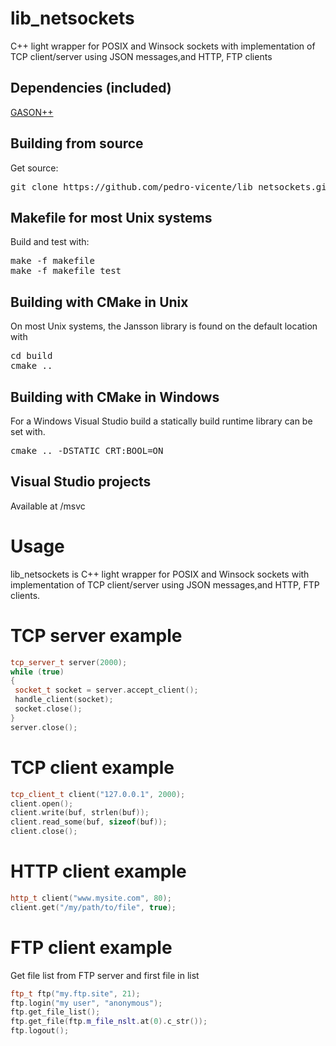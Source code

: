 # lib_netsockets
C++ light wrapper for POSIX and Winsock sockets with implementation of TCP client/server using JSON messages,and HTTP, FTP clients

Dependencies (included)
------------

[GASON++](https://github.com/azadkuh/gason--)
<br /> 


Building from source
------------

Get source:
<pre>
git clone https://github.com/pedro-vicente/lib_netsockets.git
</pre>

Makefile for most Unix systems
------------
Build and test with:
<pre>
make -f makefile
make -f makefile test
</pre>

Building with CMake in Unix
------------
On most Unix systems, the Jansson library is found on the default location with
<pre>
cd build
cmake ..
</pre>

Building with CMake in Windows
------------

For a Windows Visual Studio build a statically build runtime library can be set with. 
<pre>
cmake .. -DSTATIC_CRT:BOOL=ON
</pre>

Visual Studio projects
------------
Available at /msvc

# Usage
lib_netsockets is C++ light wrapper for POSIX and Winsock sockets with implementation of TCP client/server using JSON messages,and HTTP, FTP clients.

# TCP server example
```c++
tcp_server_t server(2000);
while (true)
{
 socket_t socket = server.accept_client();
 handle_client(socket);
 socket.close();
}
server.close();
```

# TCP client example
```c++
tcp_client_t client("127.0.0.1", 2000);
client.open();
client.write(buf, strlen(buf));
client.read_some(buf, sizeof(buf));
client.close();
```

# HTTP client example
```c++
http_t client("www.mysite.com", 80);
client.get("/my/path/to/file", true);
```

# FTP client example
Get file list from FTP server and first file in list
```c++
ftp_t ftp("my.ftp.site", 21);
ftp.login("my user", "anonymous");
ftp.get_file_list();
ftp.get_file(ftp.m_file_nslt.at(0).c_str());
ftp.logout();
```



